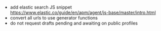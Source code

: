 - add elastic search JS snippet https://www.elastic.co/guide/en/apm/agent/js-base/master/intro.html
- convert all urls to use generator functions
- do not request drafts pending and awaiting on public profiles